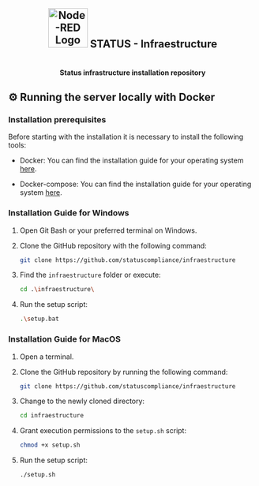 # <picture>

<div align=center>
  <h2 style="display: inline-block; vertical-align: center;"><img src ="https://www.stackhero.io/assets/src/images/servicesLogos/openGraphVersions/node-red.png?481ffe83" width="80px" alt="Node-RED Logo"></img></picture> STATUS - Infraestructure </h2>
</div>
  <h4 align="center">Status infrastructure installation repository</h4>

## ⚙ Running the server locally with Docker

### Installation prerequisites

Before starting with the installation it is necessary to install the following tools:

- Docker: You can find the installation guide for your operating system [here](https://docs.docker.com/get-docker/).

- Docker-compose: You can find the installation guide for your operating system [here](https://docs.docker.com/compose/install/).

### Installation Guide for Windows

1. Open Git Bash or your preferred terminal on Windows.

2. Clone the GitHub repository with the following command:
   ```bash
   git clone https://github.com/statuscompliance/infraestructure
   ```
3. Find the `infraestructure` folder or execute:
   ```bash
   cd .\infraestructure\
   ```
4. Run the setup script:
   ```bash
   .\setup.bat
   ```

### Installation Guide for MacOS

1. Open a terminal.

2. Clone the GitHub repository by running the following command:

   ```bash
   git clone https://github.com/statuscompliance/infraestructure
   ```

3. Change to the newly cloned directory:

   ```bash
   cd infraestructure
   ```

4. Grant execution permissions to the `setup.sh` script:

   ```bash
   chmod +x setup.sh
   ```

5. Run the setup script:
   ```bash
   ./setup.sh
   ```

